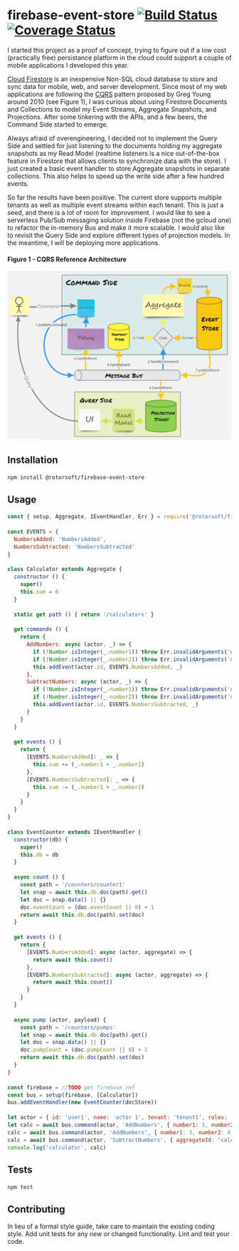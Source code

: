 firebase-event-store [![Build Status](https://travis-ci.org/Rotorsoft/firebase-event-store.svg?branch=master)](https://travis-ci.org/Rotorsoft/firebase-event-store) [![Coverage Status](https://coveralls.io/repos/github/Rotorsoft/firebase-event-store/badge.svg?branch=master)](https://coveralls.io/github/Rotorsoft/firebase-event-store?branch=master)
=========

I started this project as a proof of concept, trying to figure out if a low cost (practically free) persistance platform in the cloud could support a couple of mobile applications I developed this year.

[Cloud Firestore](https://firebase.google.com/docs/firestore/) is an inexpensive Non-SQL cloud database to store and sync data for mobile, web, and server development. Since most of my web applications are following the [CQRS](http://codebetter.com/gregyoung/2012/09/09/cqrs-is-not-an-architecture-2/) pattern proposed by Greg Young around 2010 (see Figure 1), I was curious about using Firestore Documents and Collections to model my Event Streams, Aggregate Snapshots, and Projections. After some tinkering with the APIs, and a few beers, the Command Side started to emerge. 

Always afraid of overengineering, I decided not to implement the Query Side and settled for just listening to the documents holding my aggregate snapshots as my Read Model (realtime listeners is a nice out-of-the-box feature in Firestore that allows clients to synchronize data with the store). I just created a basic event handler to store Aggregate snapshots in separate collections. This also helps to speed up the write side after a few hundred events.

So far the results have been positive. The current store supports multiple tenants as well as multiple event streams within each tenant. This is just a seed, and there is a lot of room for improvement. I would like to see a serverless Pub/Sub messaging solution inside Firebase (not the gcloud one) to refactor the in-memory Bus and make it more scalable. I would also like to revisit the Query Side and explore different types of projection models. In the meantime, I will be deploying more applications.

#### Figure 1 - CQRS Reference Architecture
![Figure 1](/assets/CQRSArchitecture.PNG)

## Installation

  `npm install @rotorsoft/firebase-event-store`

## Usage

```javascript
const { setup, Aggregate, IEventHandler, Err } = require('@rotorsoft/firebase-event-store')

const EVENTS = {
  NumbersAdded: 'NumbersAdded',
  NumbersSubtracted: 'NumbersSubtracted'
}

class Calculator extends Aggregate {
  constructor () {
    super()
    this.sum = 0
  }

  static get path () { return '/calculators' }

  get commands () { 
    return { 
      AddNumbers: async (actor, _) => {
        if (!Number.isInteger(_.number1)) throw Err.invalidArguments('number1')
        if (!Number.isInteger(_.number2)) throw Err.invalidArguments('number2')
        this.addEvent(actor.id, EVENTS.NumbersAdded, _)
      },
      SubtractNumbers: async (actor, _) => {
        if (!Number.isInteger(_.number1)) throw Err.invalidArguments('number1')
        if (!Number.isInteger(_.number2)) throw Err.invalidArguments('number2')
        this.addEvent(actor.id, EVENTS.NumbersSubtracted, _)
      }
    }
  }

  get events () {
    return { 
      [EVENTS.NumbersAdded]: _ => {
        this.sum += (_.number1 + _.number2)
      },
      [EVENTS.NumbersSubtracted]: _ => {
        this.sum -= (_.number1 + _.number2)
      }
    }
  }
}

class EventCounter extends IEventHandler {
  constructor(db) {
    super()
    this.db = db
  }

  async count () {
    const path = '/counters/counter1'
    let snap = await this.db.doc(path).get()
    let doc = snap.data() || {}
    doc.eventCount = (doc.eventCount || 0) + 1
    return await this.db.doc(path).set(doc)
  }

  get events () {
    return {
      [EVENTS.NumbersAdded]: async (actor, aggregate) => {
        return await this.count()
      },
      [EVENTS.NumbersSubtracted]: async (actor, aggregate) => {
        return await this.count()
      }
    }
  }

  async pump (actor, payload) {
    const path = '/counters/pumps'
    let snap = await this.db.doc(path).get()
    let doc = snap.data() || {}
    doc.pumpCount = (doc.pumpCount || 0) + 1
    return await this.db.doc(path).set(doc)
  }
}

const firebase = //TODO get firebase ref
const bus = setup(firebase, [Calculator])
bus.addEventHandler(new EventCounter(docStore))

let actor = { id: 'user1', name: 'actor 1', tenant: 'tenant1', roles: ['manager', 'user'] }
let calc = await bus.command(actor, 'AddNumbers', { number1: 1, number2: 2, aggregateId: 'calc1' })
calc = await bus.command(actor, 'AddNumbers', { number1: 3, number2: 4, aggregateId: calc.aggregateId, expectedVersion: calc.aggregateVersion })
calc = await bus.command(actor, 'SubtractNumbers', { aggregateId: 'calc1', number1: 1, number2: 1 })
console.log('calculator', calc)
```

## Tests

  `npm test`

## Contributing

In lieu of a formal style guide, take care to maintain the existing coding style. Add unit tests for any new or changed functionality. Lint and test your code.
